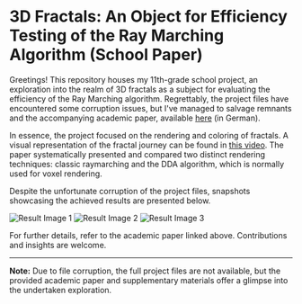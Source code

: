 # 3D Fractals: An Object for Efficiency Testing of the Ray Marching Algorithm (School Paper)

Greetings! This repository houses my 11th-grade school project, an exploration into the realm of 3D fractals as a subject for evaluating the efficiency of the Ray Marching algorithm. Regrettably, the project files have encountered some corruption issues, but I've managed to salvage remnants and the accompanying academic paper, available [here](https://docs.google.com/document/d/1x9xGHNO5_mVNJu9sBTJJw5eU8aziU-uInwm71qki0t8/edit?usp=sharing) (in German).

In essence, the project focused on the rendering and coloring of fractals. A visual representation of the fractal journey can be found in [this video](https://www.youtube.com/watch?v=_z6kKDV9kBI&t=76s). The paper systematically presented and compared two distinct rendering techniques: classic raymarching and the DDA algorithm, which is normally used for voxel rendering.

Despite the unfortunate corruption of the project files, snapshots showcasing the achieved results are presented below.


![Result Image 1](https://user-images.githubusercontent.com/60361169/225111892-279180c4-0bfd-439d-98a9-3f9c8e9bc9a7.png)
![Result Image 2](https://user-images.githubusercontent.com/60361169/225112041-fe0d435b-148e-4a14-86b5-56bc5cb0aa47.png)
![Result Image 3](https://user-images.githubusercontent.com/60361169/225112058-bf6a6f1a-cc95-4e10-a53c-433d8a719520.png)

For further details, refer to the academic paper linked above. Contributions and insights are welcome.

---

**Note:** Due to file corruption, the full project files are not available, but the provided academic paper and supplementary materials offer a glimpse into the undertaken exploration.
